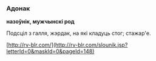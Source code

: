 ### Адонак
**назоўнік, мужчынскі род**

Подсціл з галля, жэрдак, на які кладуць стог; стажар'е.

<a rel="author">[http://rv-blr.com/](http://rv-blr.com/slounik.jsp?letterId=0&maskId=0&pageId=148)</a>
